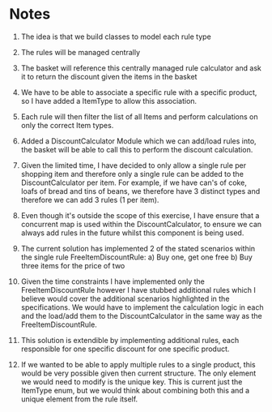 # Notes

1) The idea is that we build classes to model each rule type

2) The rules will be managed centrally

3) The basket will reference this centrally managed rule calculator and ask it to return the discount given the items in the basket

4) We have to be able to associate a specific rule with a specific product, so I have added a ItemType to allow this association.

5) Each rule will then filter the list of all Items and perform calculations on only the correct Item types.

6) Added a DiscountCalculator Module which we can add/load rules into, the basket will be able to call this to perform the discount calculation.

7) Given the limited time, I have decided to only allow a single rule per shopping item and therefore only a single rule can be added to the DiscountCalculator per item. 
For example, if we have can's of coke, loafs of bread and tins of beans, we therefore have 3 distinct types and therefore we can add 3 rules (1 per item).

8) Even though it's outside the scope of this exercise, I have ensure that a concurrent map is used within the DiscountCalculator, to ensure we can always add rules in the future whilst this component is being used.

9) The current solution has implemented 2 of the stated scenarios within the single rule FreeItemDiscountRule:
	a) Buy one, get one free
	b) Buy three items for the price of two

10) Given the time constraints I have implemented only the FreeItemDiscountRule however I have stubbed additional rules which I believe would cover the additional scenarios highlighted in the specifications. We would have to implement the calculation logic in each and the load/add them to the DiscountCalculator in the same way as the FreeItemDiscountRule.

11) This solution is extendible by implementing additional rules, each responsible for one specific discount for one specific product.

12) If we wanted to be able to apply multiple rules to a single product, this would be very possible given then current structure. The only element we would need to modify is the unique key. This is current just the ItemType enum, but we would think about combining both this and a unique element from the rule itself.

